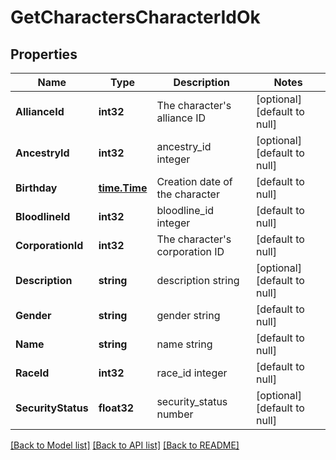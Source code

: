 # GetCharactersCharacterIdOk

## Properties
Name | Type | Description | Notes
------------ | ------------- | ------------- | -------------
**AllianceId** | **int32** | The character&#39;s alliance ID | [optional] [default to null]
**AncestryId** | **int32** | ancestry_id integer | [optional] [default to null]
**Birthday** | [**time.Time**](time.Time.md) | Creation date of the character | [default to null]
**BloodlineId** | **int32** | bloodline_id integer | [default to null]
**CorporationId** | **int32** | The character&#39;s corporation ID | [default to null]
**Description** | **string** | description string | [optional] [default to null]
**Gender** | **string** | gender string | [default to null]
**Name** | **string** | name string | [default to null]
**RaceId** | **int32** | race_id integer | [default to null]
**SecurityStatus** | **float32** | security_status number | [optional] [default to null]

[[Back to Model list]](../README.md#documentation-for-models) [[Back to API list]](../README.md#documentation-for-api-endpoints) [[Back to README]](../README.md)



